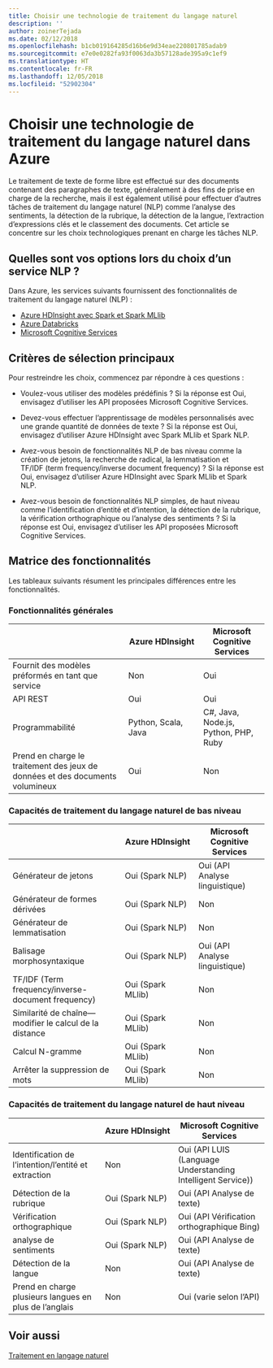 ```yaml
---
title: Choisir une technologie de traitement du langage naturel
description: ''
author: zoinerTejada
ms.date: 02/12/2018
ms.openlocfilehash: b1cb019164285d16b6e9d34eae220801785adab9
ms.sourcegitcommit: e7e0e0282fa93f0063da3b57128ade395a9c1ef9
ms.translationtype: HT
ms.contentlocale: fr-FR
ms.lasthandoff: 12/05/2018
ms.locfileid: "52902304"
---
```

# <a name="choosing-a-natural-language-processing-technology-in-azure"></a>Choisir une technologie de traitement du langage naturel dans Azure

Le traitement de texte de forme libre est effectué sur des documents contenant des paragraphes de texte, généralement à des fins de prise en charge de la recherche, mais il est également utilisé pour effectuer d’autres tâches de traitement du langage naturel (NLP) comme l’analyse des sentiments, la détection de la rubrique, la détection de la langue, l’extraction d’expressions clés et le classement des documents. Cet article se concentre sur les choix technologiques prenant en charge les tâches NLP.

## <a name="what-are-your-options-when-choosing-an-nlp-service"></a>Quelles sont vos options lors du choix d’un service NLP ?

Dans Azure, les services suivants fournissent des fonctionnalités de traitement du langage naturel (NLP) :

- [Azure HDInsight avec Spark et Spark MLlib](/azure/hdinsight/spark/apache-spark-overview)
- [Azure Databricks](/azure/azure-databricks/what-is-azure-databricks)
- [Microsoft Cognitive Services](/azure/cognitive-services/welcome)

## <a name="key-selection-criteria"></a>Critères de sélection principaux

Pour restreindre les choix, commencez par répondre à ces questions :

- Voulez-vous utiliser des modèles prédéfinis ? Si la réponse est Oui, envisagez d’utiliser les API proposées Microsoft Cognitive Services.

- Devez-vous effectuer l’apprentissage de modèles personnalisés avec une grande quantité de données de texte ? Si la réponse est Oui, envisagez d’utiliser Azure HDInsight avec Spark MLlib et Spark NLP.

- Avez-vous besoin de fonctionnalités NLP de bas niveau comme la création de jetons, la recherche de radical, la lemmatisation et TF/IDF (term frequency/inverse document frequency) ? Si la réponse est Oui, envisagez d’utiliser Azure HDInsight avec Spark MLlib et Spark NLP.

- Avez-vous besoin de fonctionnalités NLP simples, de haut niveau comme l’identification d’entité et d’intention, la détection de la rubrique, la vérification orthographique ou l’analyse des sentiments ? Si la réponse est Oui, envisagez d’utiliser les API proposées Microsoft Cognitive Services.

## <a name="capability-matrix"></a>Matrice des fonctionnalités

Les tableaux suivants résument les principales différences entre les fonctionnalités.  

### <a name="general-capabilities"></a>Fonctionnalités générales

| | Azure HDInsight | Microsoft Cognitive Services |
| --- | --- | --- |
| Fournit des modèles préformés en tant que service | Non  | Oui |
| API REST | Oui | Oui |
| Programmabilité | Python, Scala, Java | C#, Java, Node.js, Python, PHP, Ruby |
| Prend en charge le traitement des jeux de données et des documents volumineux | Oui | Non  |

### <a name="low-level-natural-language-processing-capabilities"></a>Capacités de traitement du langage naturel de bas niveau

| | Azure HDInsight | Microsoft Cognitive Services |  
| --- | --- | --- | 
| Générateur de jetons | Oui (Spark NLP) | Oui (API Analyse linguistique) |
| Générateur de formes dérivées | Oui (Spark NLP) | Non  |
| Générateur de lemmatisation | Oui (Spark NLP) | Non  |
| Balisage morphosyntaxique | Oui (Spark NLP) | Oui (API Analyse linguistique) |
| TF/IDF (Term frequency/inverse-document frequency) | Oui (Spark MLlib) | Non  |
| Similarité de chaîne&mdash;modifier le calcul de la distance | Oui (Spark MLlib) | Non  |
| Calcul N-gramme | Oui (Spark MLlib) | Non  |
| Arrêter la suppression de mots | Oui (Spark MLlib) | Non  |

### <a name="high-level-natural-language-processing-capabilities"></a>Capacités de traitement du langage naturel de haut niveau

| | Azure HDInsight | Microsoft Cognitive Services |
| --- | --- | --- | 
| Identification de l’intention/l’entité et extraction | Non  | Oui (API LUIS (Language Understanding Intelligent Service)) |    
| Détection de la rubrique | Oui (Spark NLP) | Oui (API Analyse de texte) |
| Vérification orthographique | Oui (Spark NLP) | Oui (API Vérification orthographique Bing) |
| analyse de sentiments | Oui (Spark NLP) | Oui (API Analyse de texte) |
| Détection de la langue | Non  | Oui (API Analyse de texte) |
| Prend en charge plusieurs langues en plus de l’anglais | Non  | Oui (varie selon l’API) |

## <a name="see-also"></a>Voir aussi

[Traitement en langage naturel](../scenarios/natural-language-processing.md)
